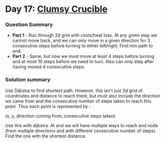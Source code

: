 # Day 17: [Clumsy Crucible](https://adventofcode.com/2023/day/17)

### Question Summary
- **Part 1** - Run through 2d grid with costs/heat loss. At any given step we cannot move back, and we can only move in a given direction for 3 consecutive steps before turning to either left/right. Find min path to end. 
- **Part 2** - Same, but now we must move at least 4 steps before turning and at most 10 steps before we need to turn. Also can only step after having moved 4 consecutive steps. 

### Solution summary 

Use Dijkstra to find shortest path. However, this isn't just 2d grid of coordinates and distance to reach there, but must also include the direction we came from and the consecutive number of steps taken to reach this point. Thus each point is represented by :

(x, y, direction coming from, consecutive steps taken)

Use this with dijkstra. At end we will have multiple ways to reach end node (from multiple directions and with different consecutive number of steps). Find the one with the shortest distance. 


